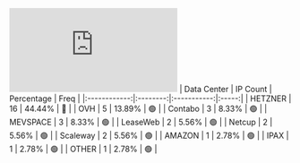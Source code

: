 ![Diagramm](https://github.com/obajay/StateSync-snapshots/blob/main/Projects/AndromedaProtocol/1/README.md)
| Data Center | IP Count | Percentage | Freq |
|:------------:|:--------:|:-----------:|:-----:|
| HETZNER | 16 | 44.44% | 🔴 |
| OVH | 5 | 13.89% | 🟢 |
| Contabo | 3 | 8.33% | 🟢 |
| MEVSPACE | 3 | 8.33% | 🟢 |
| LeaseWeb | 2 | 5.56% | 🟢 |
| Netcup | 2 | 5.56% | 🟢 |
| Scaleway | 2 | 5.56% | 🟢 |
| AMAZON | 1 | 2.78% | 🟢 |
| IPAX | 1 | 2.78% | 🟢 |
| OTHER | 1 | 2.78% | 🟢 |